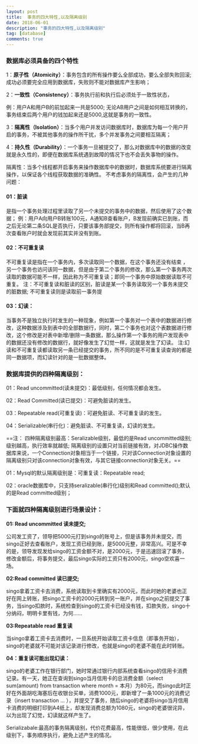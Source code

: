 ```yaml
---
layout: post
title:  事务的四大特性,以及隔离级别
date: 2018-06-01
description: "事务的四大特性,以及隔离级别"
tag: [database]
comments: true
---
```


### 数据库必须具备的四个特性
1：**原子性（Atomicity）**：事务包含的所有操作要么全部成功，要么全部失败回滚;成功必须要完全应用到数据库，失败则不能对数据库产生影响；

2：**一致性（Consistency）**：事务执行前和执行后必须处于一致性状态，

例：用户A和用户B的前加起来一共是5000; 无论AB用户之间是如何相互转换的，事务结束后两个用户的钱加起来还是5000,这就是事务的一致性。



3：**隔离性（Isolation）**：当多个用户并发访问数据库时，数据库为每一个用户开启的事务，不被其他事务的操作所干扰，多个并发事务之间要相互隔离；



4：**持久性（Durability）**：一个事务一旦被提交了，那么对数据库中的数据的改变就是永久性的，即便在数据库系统遇到故障的情况下也不会丢失事物的操作。



隔离性：当多个线程都开启事务来操作数据库中的数据时，数据库系统要进行隔离操作，以保证各个线程获取数据的准确性。 不考虑事务的隔离性，会产生的几种问题：
#### 01：脏读
是指一个事务处理过程里读取了另一个未提交的事务中的数据，然后使用了这个数据；
例：用户A向用户B转账100元，A通知B查看账户，B发现前确实已到账，而之后无论第二条SQL是否执行，只要该事务部提交，则所有操作都将回滚，当B再次查看账户时就会发现前其实并没有到账。
#### 02：不可重复读
不可重复读是指在一个事务内，多次读取同一个数据，在这个事务还没有结束 ，另一个事务也访问该同一数据，但是由于第二个事务的修改，那么第一个事务两次读取的数据可能不一样，因此称为不可重复读；即同一个事务中原始数据读取不可重复。 注：不可重复读和脏读的区别，脏读是某一个事务读取另一个事务未提交的脏数据; 不可重复读则是读取前一事务提
#### 03：幻读：
当事务不是独立执行时发生的一种现象，例如第一个事务对一个表中的数据进行修改，这种数据涉及到表中的全部数据行，同时，第二个事务也对这个表数据进行修改，这个修改是对表中新增/删除一条数据，那么操作第一个事务的用户发现表中的数据还没有修改的数据行，就好像发生了幻觉一样，这就是发生了幻读。
注:幻读和不可重复读都读取另一条已经提交的事务，所不同的是不可重复读查询的都是同一数据项，而幻读针对的是一批数据整体。

### 数据库提供的四种隔离级别：
01：Read uncommitted(读未提交)：最低级别，任何情况都会发生。

02：Read Committed(读已提交)：可避免脏读的发生。

03：Repeatable read(可重复读)：可避免脏读、不可重复读的发生。

04：Serializable(串行化)：避免脏读、不可重复读，幻读的发生。

==注： 四种隔离级别最高：Seralizable级别，最低的是Read uncommitted级别; 级别越高，执行效率就越低; 隔离级别的设置只对当前链接有效，对JDBC操作数据库来说，一个Connection对象相当于一个链接，只对该Connection对象设置的隔离级别只对该connection对象有效，与其它链接connection对象无关。==

01：Mysql的默认隔离级别是：可重复读：Repeatable read;

02：oracle数据库中，只支持seralizable(串行化)级别和Read committed();默认的是Read committed级别；





###  下面就四种隔离级别进行场景设计：
**01: Read uncommitted 读未提交;**

公司发工资了，领导把5000元打到singo的账号上，但是该事务并未提交，而singo正好去查看账户，发现工资已经到账，是5000元整，非常高兴。可是不幸的是，领导发现发给singo的工资金额不对，是2000元，于是迅速回滚了事务，修改金额后，将事务提交，最后singo实际的工资只有2000元，singo空欢喜一场。

**02:Read committed 读已提交;**

singo拿着工资卡去消费，系统读取到卡里确实有2000元，而此时她的老婆也正好在网上转账，把singo工资卡的2000元转到另一账户，并在singo之前提交了事务，当singo扣款时，系统检查到singo的工资卡已经没有钱，扣款失败，singo十分纳闷，明明卡里有钱，为何......

**03:Repeatable read 重复读**

当singo拿着工资卡去消费时，一旦系统开始读取工资卡信息（即事务开始），singo的老婆就不可能对该记录进行修改，也就是singo的老婆不能在此时转账。



**04：重复读可能出现幻读：**

singo的老婆工作在银行部门，她时常通过银行内部系统查看singo的信用卡消费记录。有一天，她正在查询到singo当月信用卡的总消费金额（select sum(amount) from transaction where month = 本月）为80元，而singo此时正好在外面胡吃海塞后在收银台买单，消费1000元，即新增了一条1000元的消费记录（insert transaction ... ），并提交了事务，随后singo的老婆将singo当月信用卡消费的明细打印到A4纸上，却发现消费总额为1080元，singo的老婆很诧异，以为出现了幻觉，幻读就这样产生了。





Serializabale:最高的事务隔离级别，代价花费最高，性能很低，很少使用，在此级别下，事务顺序执行，避免上述产生的情况。
